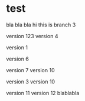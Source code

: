 # test
bla bla bla
hi this is branch 3

version 123
version 4


version 1


version 6


version 7
version 10

version 3
version 10


version 11
version 12
blablabla
